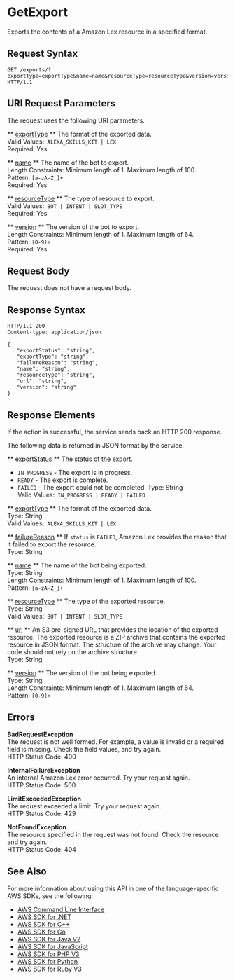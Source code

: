 # GetExport<a name="API_GetExport"></a>

Exports the contents of a Amazon Lex resource in a specified format\. 

## Request Syntax<a name="API_GetExport_RequestSyntax"></a>

```
GET /exports/?exportType=exportType&name=name&resourceType=resourceType&version=version HTTP/1.1
```

## URI Request Parameters<a name="API_GetExport_RequestParameters"></a>

The request uses the following URI parameters\.

 ** [exportType](#API_GetExport_RequestSyntax) **   <a name="lex-GetExport-request-exportType"></a>
The format of the exported data\.  
Valid Values:` ALEXA_SKILLS_KIT | LEX`   
Required: Yes

 ** [name](#API_GetExport_RequestSyntax) **   <a name="lex-GetExport-request-name"></a>
The name of the bot to export\.  
Length Constraints: Minimum length of 1\. Maximum length of 100\.  
Pattern: `[a-zA-Z_]+`   
Required: Yes

 ** [resourceType](#API_GetExport_RequestSyntax) **   <a name="lex-GetExport-request-resourceType"></a>
The type of resource to export\.   
Valid Values:` BOT | INTENT | SLOT_TYPE`   
Required: Yes

 ** [version](#API_GetExport_RequestSyntax) **   <a name="lex-GetExport-request-version"></a>
The version of the bot to export\.  
Length Constraints: Minimum length of 1\. Maximum length of 64\.  
Pattern: `[0-9]+`   
Required: Yes

## Request Body<a name="API_GetExport_RequestBody"></a>

The request does not have a request body\.

## Response Syntax<a name="API_GetExport_ResponseSyntax"></a>

```
HTTP/1.1 200
Content-type: application/json

{
   "exportStatus": "string",
   "exportType": "string",
   "failureReason": "string",
   "name": "string",
   "resourceType": "string",
   "url": "string",
   "version": "string"
}
```

## Response Elements<a name="API_GetExport_ResponseElements"></a>

If the action is successful, the service sends back an HTTP 200 response\.

The following data is returned in JSON format by the service\.

 ** [exportStatus](#API_GetExport_ResponseSyntax) **   <a name="lex-GetExport-response-exportStatus"></a>
The status of the export\.   
+  `IN_PROGRESS` \- The export is in progress\.
+  `READY` \- The export is complete\.
+  `FAILED` \- The export could not be completed\.
Type: String  
Valid Values:` IN_PROGRESS | READY | FAILED` 

 ** [exportType](#API_GetExport_ResponseSyntax) **   <a name="lex-GetExport-response-exportType"></a>
The format of the exported data\.  
Type: String  
Valid Values:` ALEXA_SKILLS_KIT | LEX` 

 ** [failureReason](#API_GetExport_ResponseSyntax) **   <a name="lex-GetExport-response-failureReason"></a>
If `status` is `FAILED`, Amazon Lex provides the reason that it failed to export the resource\.  
Type: String

 ** [name](#API_GetExport_ResponseSyntax) **   <a name="lex-GetExport-response-name"></a>
The name of the bot being exported\.  
Type: String  
Length Constraints: Minimum length of 1\. Maximum length of 100\.  
Pattern: `[a-zA-Z_]+` 

 ** [resourceType](#API_GetExport_ResponseSyntax) **   <a name="lex-GetExport-response-resourceType"></a>
The type of the exported resource\.  
Type: String  
Valid Values:` BOT | INTENT | SLOT_TYPE` 

 ** [url](#API_GetExport_ResponseSyntax) **   <a name="lex-GetExport-response-url"></a>
An S3 pre\-signed URL that provides the location of the exported resource\. The exported resource is a ZIP archive that contains the exported resource in JSON format\. The structure of the archive may change\. Your code should not rely on the archive structure\.  
Type: String

 ** [version](#API_GetExport_ResponseSyntax) **   <a name="lex-GetExport-response-version"></a>
The version of the bot being exported\.  
Type: String  
Length Constraints: Minimum length of 1\. Maximum length of 64\.  
Pattern: `[0-9]+` 

## Errors<a name="API_GetExport_Errors"></a>

 **BadRequestException**   
The request is not well formed\. For example, a value is invalid or a required field is missing\. Check the field values, and try again\.  
HTTP Status Code: 400

 **InternalFailureException**   
An internal Amazon Lex error occurred\. Try your request again\.  
HTTP Status Code: 500

 **LimitExceededException**   
The request exceeded a limit\. Try your request again\.  
HTTP Status Code: 429

 **NotFoundException**   
The resource specified in the request was not found\. Check the resource and try again\.  
HTTP Status Code: 404

## See Also<a name="API_GetExport_SeeAlso"></a>

For more information about using this API in one of the language\-specific AWS SDKs, see the following:
+  [ AWS Command Line Interface](https://docs.aws.amazon.com/goto/aws-cli/lex-models-2017-04-19/GetExport) 
+  [ AWS SDK for \.NET](https://docs.aws.amazon.com/goto/DotNetSDKV3/lex-models-2017-04-19/GetExport) 
+  [ AWS SDK for C\+\+](https://docs.aws.amazon.com/goto/SdkForCpp/lex-models-2017-04-19/GetExport) 
+  [ AWS SDK for Go](https://docs.aws.amazon.com/goto/SdkForGoV1/lex-models-2017-04-19/GetExport) 
+  [ AWS SDK for Java V2](https://docs.aws.amazon.com/goto/SdkForJavaV2/lex-models-2017-04-19/GetExport) 
+  [ AWS SDK for JavaScript](https://docs.aws.amazon.com/goto/AWSJavaScriptSDK/lex-models-2017-04-19/GetExport) 
+  [ AWS SDK for PHP V3](https://docs.aws.amazon.com/goto/SdkForPHPV3/lex-models-2017-04-19/GetExport) 
+  [ AWS SDK for Python](https://docs.aws.amazon.com/goto/boto3/lex-models-2017-04-19/GetExport) 
+  [ AWS SDK for Ruby V3](https://docs.aws.amazon.com/goto/SdkForRubyV3/lex-models-2017-04-19/GetExport) 